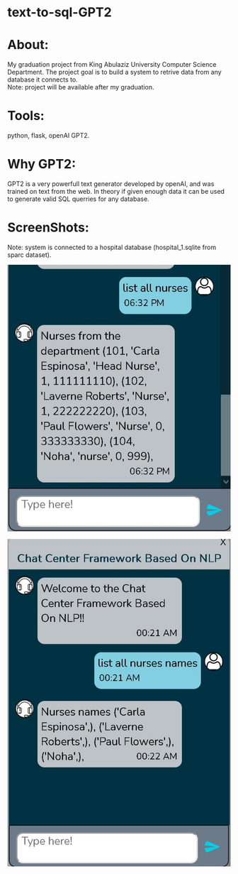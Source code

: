 # text-to-sql-GPT2  

# About:  
My graduation project from King Abulaziz University Computer Science Department. The project goal is to build a system to retrive data from any database
it connects to.  
Note: project will be available after my graduation.

# Tools:  
python, flask, openAI GPT2.  

# Why GPT2:  
GPT2 is a very powerfull text generator developed by openAI, and was trained on text from the web. In theory if given enough data it can be used to generate valid SQL querries for any database.  
  
# ScreenShots:  
Note: system is connected to a hospital database (hospital_1.sqlite from sparc dataset).  

![img1](pic4.JPG)  
  
    
![img2](image2.JPG)
